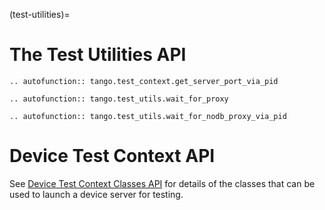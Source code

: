 (test-utilities)=

# The Test Utilities API

```{eval-rst}
.. autofunction:: tango.test_context.get_server_port_via_pid
```

```{eval-rst}
.. autofunction:: tango.test_utils.wait_for_proxy
```

```{eval-rst}
.. autofunction:: tango.test_utils.wait_for_nodb_proxy_via_pid
```

# Device Test Context API

See [Device Test Context Classes API](#testing-test-context) for details of the classes that can be used to
launch a device server for testing.
